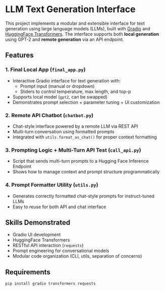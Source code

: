 # LLM Text Generation Interface

This project implements a modular and extensible interface for text generation using large language models (LLMs), built with [Gradio](https://www.gradio.app/) and [HuggingFace Transformers](https://huggingface.co/docs/transformers/). The interface supports both **local generation** using GPT-2 and **remote generation** via an API endpoint.

## Features

### 1. Final Local App (`final_app.py`)
- Interactive Gradio interface for text generation with:
  - Prompt input (manual or dropdown)
  - Sliders to control temperature, max length, and top-p
- Supports local model (`gpt2`, can be swapped)
- Demonstrates prompt selection + parameter tuning + UI customization

### 2. Remote API Chatbot (`chatbot.py`)
- Chat-style interface powered by a remote LLM via REST API
- Multi-turn conversation using formatted prompts
- Integrated with `utils.format_as_chat()` for proper context formatting

### 3. Prompting Logic + Multi-Turn API Test (`call_api.py`)
- Script that sends multi-turn prompts to a Hugging Face Inference Endpoint
- Shows how to manage context and prompt structure programmatically

### 4. Prompt Formatter Utility (`utils.py`)
- Generates correctly formatted chat-style prompts for instruct-tuned LLMs
- Easy to reuse for both API and chat interface

## Skills Demonstrated

- Gradio UI development
- HuggingFace Transformers
- RESTful API interaction (`requests`)
- Prompt engineering for conversational models
- Modular code organization (CLI, utils, separation of concerns)

## Requirements

```bash
pip install gradio transformers requests



